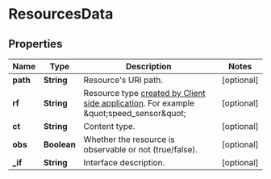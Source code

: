 
# ResourcesData

## Properties
Name | Type | Description | Notes
------------ | ------------- | ------------- | -------------
**path** | **String** | Resource&#39;s URI path. |  [optional]
**rf** | **String** | Resource type [created by Client side application](/docs/v1.2/device-dev/connecting-devices-to-the-cloud-with-mbed-cloud-client.html#the-create-operation). For example \&quot;speed_sensor\&quot; |  [optional]
**ct** | **String** | Content type. |  [optional]
**obs** | **Boolean** | Whether the resource is observable or not (true/false). |  [optional]
**_if** | **String** | Interface description. |  [optional]



